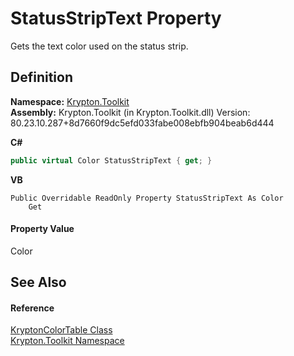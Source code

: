 # StatusStripText Property


Gets the text color used on the status strip.



## Definition
**Namespace:** <a href="79d2eac2-21f4-54ff-7552-b20c33c30600.md">Krypton.Toolkit</a>  
**Assembly:** Krypton.Toolkit (in Krypton.Toolkit.dll) Version: 80.23.10.287+8d7660f9dc5efd033fabe008ebfb904beab6d444

**C#**
``` C#
public virtual Color StatusStripText { get; }
```
**VB**
``` VB
Public Overridable ReadOnly Property StatusStripText As Color
	Get
```



#### Property Value
Color

## See Also


#### Reference
<a href="dea02866-c4bb-a4a9-94c0-3c39ed614761.md">KryptonColorTable Class</a>  
<a href="79d2eac2-21f4-54ff-7552-b20c33c30600.md">Krypton.Toolkit Namespace</a>  
